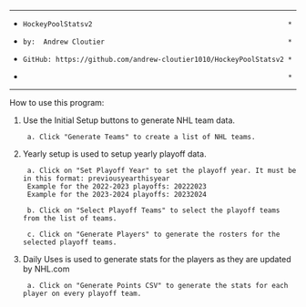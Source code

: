 ************************************************************************
*	  HockeyPoolStatsv2											       *
*	  by:  Andrew Cloutier										       *
*	  GitHub: https://github.com/andrew-cloutier1010/HockeyPoolStatsv2 *
*																	   *
************************************************************************

How to use this program:
1. Use the Initial Setup buttons to generate NHL team data.
	
		a. Click "Generate Teams" to create a list of NHL teams.

2. Yearly setup is used to setup yearly playoff data.

		a. Click on "Set Playoff Year" to set the playoff year. It must be in this format: previousyearthisyear 
		Example for the 2022-2023 playoffs: 20222023
		Example for the 2023-2024 playoffs: 20232024

		b. Click on "Select Playoff Teams" to select the playoff teams from the list of teams.

		c. Click on "Generate Players" to generate the rosters for the selected playoff teams.

3. Daily Uses is used to generate stats for the players as they are updated by NHL.com

		a. Click on "Generate Points CSV" to generate the stats for each player on every playoff team.

